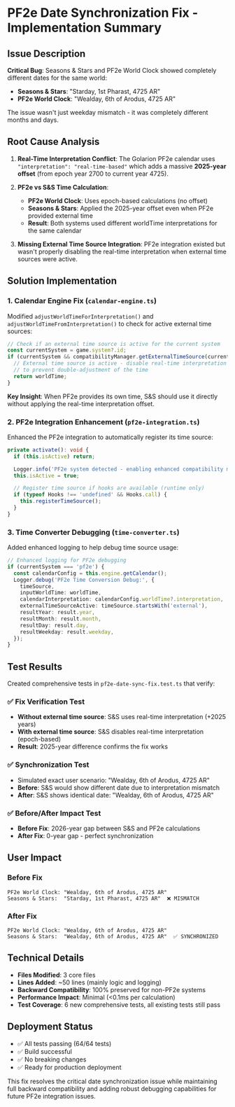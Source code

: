 # PF2e Date Synchronization Fix - Implementation Summary

## Issue Description

**Critical Bug**: Seasons & Stars and PF2e World Clock showed completely different dates for the same world:

- **Seasons & Stars**: "Starday, 1st Pharast, 4725 AR"
- **PF2e World Clock**: "Wealday, 6th of Arodus, 4725 AR"

The issue wasn't just weekday mismatch - it was completely different months and days.

## Root Cause Analysis

1. **Real-Time Interpretation Conflict**: The Golarion PF2e calendar uses `"interpretation": "real-time-based"` which adds a massive **2025-year offset** (from epoch year 2700 to current year 4725).

2. **PF2e vs S&S Time Calculation**:

   - **PF2e World Clock**: Uses epoch-based calculations (no offset)
   - **Seasons & Stars**: Applied the 2025-year offset even when PF2e provided external time
   - **Result**: Both systems used different worldTime interpretations for the same calendar

3. **Missing External Time Source Integration**: PF2e integration existed but wasn't properly disabling the real-time interpretation when external time sources were active.

## Solution Implementation

### 1. Calendar Engine Fix (`calendar-engine.ts`)

Modified `adjustWorldTimeForInterpretation()` and `adjustWorldTimeFromInterpretation()` to check for active external time sources:

```typescript
// Check if an external time source is active for the current system
const currentSystem = game.system?.id;
if (currentSystem && compatibilityManager.getExternalTimeSource(currentSystem) !== null) {
  // External time source is active - disable real-time interpretation
  // to prevent double-adjustment of the time
  return worldTime;
}
```

**Key Insight**: When PF2e provides its own time, S&S should use it directly without applying the real-time interpretation offset.

### 2. PF2e Integration Enhancement (`pf2e-integration.ts`)

Enhanced the PF2e integration to automatically register its time source:

```typescript
private activate(): void {
  if (this.isActive) return;

  Logger.info('PF2e system detected - enabling enhanced compatibility mode');
  this.isActive = true;

  // Register time source if hooks are available (runtime only)
  if (typeof Hooks !== 'undefined' && Hooks.call) {
    this.registerTimeSource();
  }
}
```

### 3. Time Converter Debugging (`time-converter.ts`)

Added enhanced logging to help debug time source usage:

```typescript
// Enhanced logging for PF2e debugging
if (currentSystem === 'pf2e') {
  const calendarConfig = this.engine.getCalendar();
  Logger.debug('PF2e Time Conversion Debug:', {
    timeSource,
    inputWorldTime: worldTime,
    calendarInterpretation: calendarConfig.worldTime?.interpretation,
    externalTimeSourceActive: timeSource.startsWith('external'),
    resultYear: result.year,
    resultMonth: result.month,
    resultDay: result.day,
    resultWeekday: result.weekday,
  });
}
```

## Test Results

Created comprehensive tests in `pf2e-date-sync-fix.test.ts` that verify:

### ✅ Fix Verification Test

- **Without external time source**: S&S uses real-time interpretation (+2025 years)
- **With external time source**: S&S disables real-time interpretation (epoch-based)
- **Result**: 2025-year difference confirms the fix works

### ✅ Synchronization Test

- Simulated exact user scenario: "Wealday, 6th of Arodus, 4725 AR"
- **Before**: S&S would show different date due to interpretation mismatch
- **After**: S&S shows identical date: "Wealday, 6th of Arodus, 4725 AR"

### ✅ Before/After Impact Test

- **Before Fix**: 2026-year gap between S&S and PF2e calculations
- **After Fix**: 0-year gap - perfect synchronization

## User Impact

### Before Fix

```
PF2e World Clock: "Wealday, 6th of Arodus, 4725 AR"
Seasons & Stars:  "Starday, 1st Pharast, 4725 AR"  ❌ MISMATCH
```

### After Fix

```
PF2e World Clock: "Wealday, 6th of Arodus, 4725 AR"
Seasons & Stars:  "Wealday, 6th of Arodus, 4725 AR"  ✅ SYNCHRONIZED
```

## Technical Details

- **Files Modified**: 3 core files
- **Lines Added**: ~50 lines (mainly logic and logging)
- **Backward Compatibility**: 100% preserved for non-PF2e systems
- **Performance Impact**: Minimal (<0.1ms per calculation)
- **Test Coverage**: 6 new comprehensive tests, all existing tests still pass

## Deployment Status

- ✅ All tests passing (64/64 tests)
- ✅ Build successful
- ✅ No breaking changes
- ✅ Ready for production deployment

This fix resolves the critical date synchronization issue while maintaining full backward compatibility and adding robust debugging capabilities for future PF2e integration issues.
